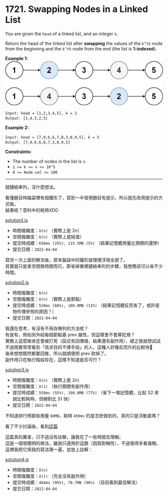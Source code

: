 # 1721. Swapping Nodes in a Linked List

You are given the `head` of a linked list, and an integer `k`.

Return the head of the linked list after **swapping** the values of the `k^th` node from the beginning and the `k^th` node from the end (the list is **1-indexed**).

 

**Example 1:**  
![](assets/linked1.jpg)  
```
Input: head = [1,2,3,4,5], k = 2
Output: [1,4,3,2,5]
```

**Example 2:**
```
Input: head = [7,9,6,6,7,8,3,0,9,5], k = 5
Output: [7,9,6,6,8,7,3,0,9,5]
```

**Constraints:**
* The number of nodes in the list is `n`.
* `1 <= k <= n <= 10^5`
* `0 <= Node.val <= 100`


***
就鏈結串列，沒什麼想法。

看懂題目時腦袋裡有個雛形了，寫到一半發現題目有提示，所以就先改用提示的方式做。  
結果呢？意料中的耗時XDD

[solution1.js](solution1.js)
* 時間複雜度：`O(n)` （實際上是 2n）
* 空間複雜度：`O(n)` （實際上是純值）
* 提交時成績：`656ms (25%), 115.5MB (5%)` （結果記憶體用量比預期的還慘）
* 提交日期：`2022-04-04`


寫完一次上面的解法後，原本腦袋中的雛形就慢慢浮現全貌了。  
其實就只是拿空間換時間而已，節省掉重建鏈結串列的步驟，我想應該可以省不少時間。

[solution2.js](solution2.js)
* 時間複雜度：`O(n)` 
* 空間複雜度：`O(n)` （實際上是節點）
* 提交時成績：`520ms (68%), 108.8MB (11%)` （結果記憶體反而省了，或許是物件傳參照的原因？）
* 提交日期：`2022-04-04`

我還在思考，有沒有不用存陣列的方法呢？  
有是有，例如另外給每個節點塞 prev 屬性，但這樣會不會算犯規？  
實務上這麼做肯定會被打死（函式有回傳值，結果還有副作用），總之我就想試試  
不過現實常常看到「爲求目的不擇手段」的人，這種人好像反而升的比較快🤔  
後來想想既然都要回推，所以就順便把 prev 砍掉了。  
副作用只在執行階段存在，這樣不知道是否可行？

[solution3.js](solution3.js)
* 時間複雜度：`O(n)` （實際上是 2n）
* 空間複雜度：`O(1)` （執行期間有副作用）
* 提交時成績：`559ms (55%), 100.8MB (77%)` （省下一堆記憶體，比起 S2 來說比較耗時，但絕對比 S1 快）
* 提交日期：`2022-04-04`



不知道排行榜那些用量 `80MB`，耗時 `450ms` 的是怎麽做到的，真的只是浮動差嗎？

看了不少討論後，看到[這篇](https://leetcode.com/problems/swapping-nodes-in-a-linked-list/discuss/1632337/Easy-Fast-Simple-85.1-512-ms-78.2-MB)

這篇真的厲害，只不過沒有註解，讓我花了一些時間去理解。  
這是一個很聰明的做法，雖說只適用於這題（因爲對稱性），不過值得多看幾眼。  
這裡我把它用我的寫法理一遍，並放上註解：

[solution4.js](solution4.js)
* 時間複雜度：`O(n)` 
* 空間複雜度：`O(1)` （完全沒有副作用）
* 提交時成績：`464ms (95%), 78.7MB (96%)` （目前看到最佳解法）
* 提交日期：`2022-04-04`

